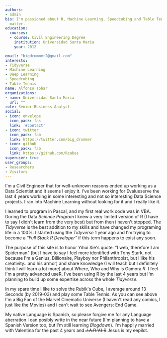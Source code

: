 ```yaml
---
authors:
- admin
bio: I'm passioned about R, Machine Learning, Speedcubing and Table Tennis.
  matter.
education:
  courses:
  - course: Civil Engineering Degree
    institution: Universidad Santa Maria
    year: 2012

email: "bigdrummer2@gmail.com"
interests:
- Tidyverse
- Machine Learning
- Deep Learning
- Speedcubing
- Table Tennis
name: Alfonso Tobar
organizations:
- name: Universidad Santa Maria
  url: ""
role: Senior Business Analyst
social:
- icon: envelope
  icon_pack: fas
  link: '#contact'
- icon: twitter
  icon_pack: fab
  link: https://twitter.com/big_drummer
- icon: github
  icon_pack: fab
  link: https://github.com/Rcubes
superuser: true
user_groups:
- Researchers
- Visitors
---
```


I'm a Civil Engineer that for well-unknown reasons ended up working as a Data Scientist and it seems I enjoy it.
I've been working for Evalueserve the last 4 years working in some interesting and not so interesting Data Science projects. I ran into Machine Learning without looking for it and I really like it. 

I learned to program in Pascal, and my first real work code was in VBA. During the Data *Science Program* I knew a very limited version of R (I have to say I didn't learn from the very best)  but from then i haven't stopped. The *Tidyverse* is the best addition to my skills and have changed my programing life in a 100%. I started using the *Tidyverse* 1 year ago and I'm trying to become a *"Full Stack R Developer"* if this term happens to exist any soon.

The purpose of this site is to honor Yihui Xie's quote: "I web, therefore I am ~~Spiderman~~" (but I have to say I feel more identified with Tony Stark, not because I'm a Genius, Billionaire, Playboy nor Philanthropist, but I like his creativity...and his armor)  and share knowledge (I will teach but I definitely think I will learn a lot more) about Where, Who and Why is ~~Gamora~~ *R*. I feel I'm a pretty advanced useR, I've been using R by the last 4 years but I'm planning to build up some expertise across the whole *Tidyverse*.

In my spare time I like to solve the Rubik's Cube, I average around 13 Seconds (by 2019-03) and play some Table Tennis. As you can see above I'm a Big Fan of the Marvel Cinematic Universe (I haven't read any comics, I just like the Movies) and i can't wait to see Avengers: End Game.

My native Language is Spanish, so please forgive me for any Language aberration I can posibly write in the near future (I'm planning to have a Spanish Version too, but I'm still learning *Blogdown*). I'm happily married with Valentina for the past 4 years and ~~J.A.R.V.I.S~~ Jesus is my ~~co~~pilot.

